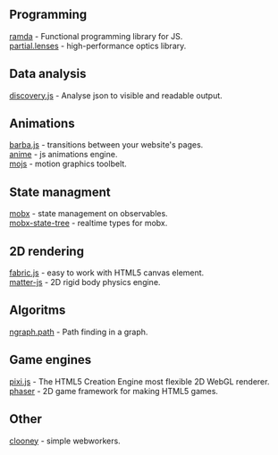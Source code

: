 ## Programming
[ramda](https://github.com/ramda/ramda) - Functional programming library for JS.  
[partial.lenses](https://github.com/calmm-js/partial.lenses) - high-performance optics library.

## Data analysis
[discovery.js](https://github.com/discoveryjs/discovery) - Analyse json to visible and readable output.

## Animations
[barba.js](https://github.com/barbajs/barba) - transitions between your website's pages.  
[anime](https://github.com/juliangarnier/anime) - js animations engine.  
[mojs](https://github.com/mojs/mojs) - motion graphics toolbelt.

## State managment
[mobx](https://github.com/mobxjs/mobx) - state management on observables.  
[mobx-state-tree](https://github.com/mobxjs/mobx-state-tree) - realtime types for mobx.

## 2D rendering
[fabric.js](https://github.com/fabricjs/fabric.js) - easy to work with HTML5 canvas element.  
[matter-js](https://github.com/liabru/matter-js) - 2D rigid body physics engine.

## Algoritms
[ngraph.path](https://github.com/anvaka/ngraph.path) - Path finding in a graph.


## Game engines
[pixi.js](https://github.com/pixijs/pixi.js) - The HTML5 Creation Engine most flexible 2D WebGL renderer.  
[phaser](https://github.com/photonstorm/phaser) - 2D game framework for making HTML5 games.

## Other
[clooney](https://github.com/GoogleChromeLabs/clooney) - simple webworkers.
